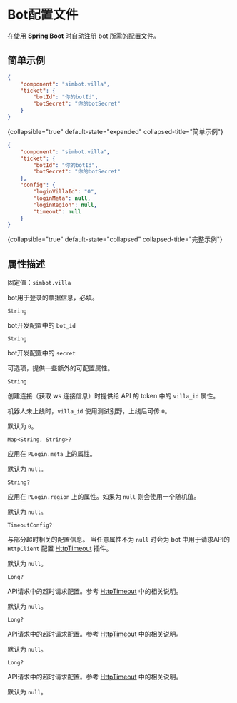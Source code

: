 # Bot配置文件

<tldr>
<p>在使用 <b>Spring Boot</b> 时自动注册 bot 所需的配置文件。</p>
</tldr>

## 简单示例

```json
{
    "component": "simbot.villa",
    "ticket": {
        "botId": "你的botId",
        "botSecret": "你的botSecret"
    }
}
```
{collapsible="true" default-state="expanded" collapsed-title="简单示例"}

```json
{
    "component": "simbot.villa",
    "ticket": {
        "botId": "你的botId",
        "botSecret": "你的botSecret"
    },
    "config": {
        "loginVillaId": "0",
        "loginMeta": null,
        "loginRegion": null,
        "timeout": null
    }
}
```
{collapsible="true" default-state="collapsed" collapsed-title="完整示例"}

## 属性描述

<deflist>
<def title="component">

固定值：`simbot.villa`

</def>
<def title="ticket">

bot用于登录的票据信息，必填。

<deflist style="wide">
<def title="botId">

`String`

bot开发配置中的 `bot_id`

</def>
<def title="botSecret">

`String`

bot开发配置中的 `secret`

</def>
</deflist>

</def>

<def title="config">
可选项，提供一些额外的可配置属性。

<deflist>
<def title="loginVillaId">

`String`

创建连接（获取 ws 连接信息）时提供给 API 的 token 中的 `villa_id` 属性。

机器人未上线时，`villa_id` 使用测试别野，上线后可传 `0`。

默认为 `0`。

</def>
<def title="loginMeta">

`Map<String, String>?`

应用在 `PLogin.meta` 上的属性。

默认为 `null`。

</def>
<def title="loginRegion">

`String?`

应用在 `PLogin.region` 上的属性。如果为 `null` 则会使用一个随机值。

默认为 `null`。

</def>
<def title="timeout" style="wide">

`TimeoutConfig?`

与部分超时相关的配置信息。
当任意属性不为 `null` 时会为 bot 中用于请求API的 `HttpClient`
配置 [HttpTimeout][HttpTimeout] 插件。

默认为 `null`。

<deflist>
<def title="apiHttpRequestTimeoutMillis">

`Long?`

API请求中的超时请求配置。参考 [HttpTimeout][HttpTimeout] 中的相关说明。

默认为 `null`。

</def>
<def title="apiHttpConnectTimeoutMillis">

`Long?`

API请求中的超时请求配置。参考 [HttpTimeout][HttpTimeout] 中的相关说明。

默认为 `null`。

</def>
<def title="apiHttpSocketTimeoutMillis">

`Long?`

API请求中的超时请求配置。参考 [HttpTimeout][HttpTimeout] 中的相关说明。

默认为 `null`。

</def>
</deflist>

</def>
</deflist>

</def>

</deflist>

[HttpTimeout]: https://ktor.io/docs/timeout.html
